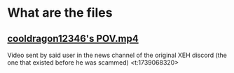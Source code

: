# What are the files
## [cooldragon12346's POV.mp4](./xeh/cooldragon12346's%20POV.mp4)
Video sent by said user in the news channel of the original XEH discord (the one that existed before he was scammed) <t:1739068320>
